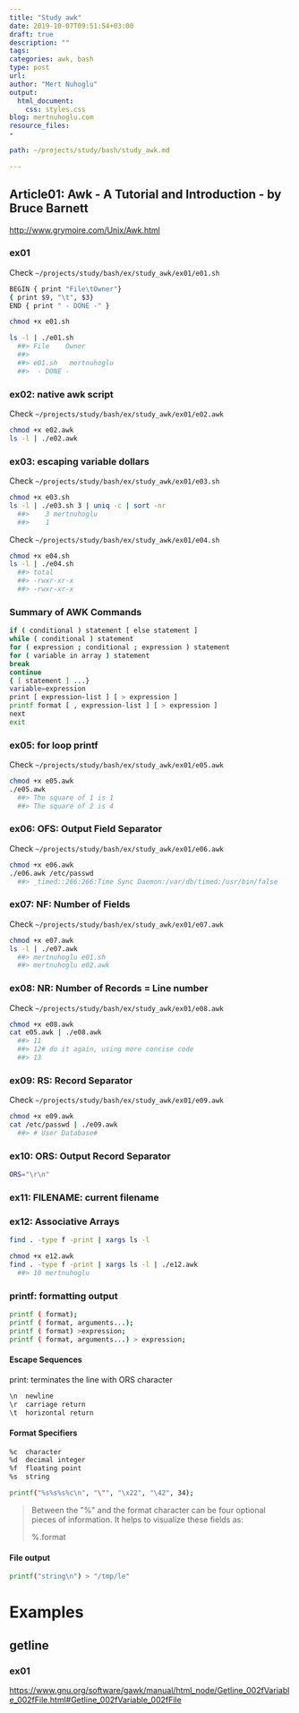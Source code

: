 ```yaml
---
title: "Study awk"
date: 2019-10-07T09:51:54+03:00 
draft: true
description: ""
tags:
categories: awk, bash
type: post
url:
author: "Mert Nuhoglu"
output:
  html_document:
    css: styles.css
blog: mertnuhoglu.com
resource_files:
- 

path: ~/projects/study/bash/study_awk.md

---
```


## Article01: Awk - A Tutorial and Introduction - by Bruce Barnett

http://www.grymoire.com/Unix/Awk.html

### ex01

Check `~/projects/study/bash/ex/study_awk/ex01/e01.sh`

``` bash
BEGIN { print "File\tOwner"}
{ print $9, "\t", $3}
END { print " - DONE -" }
``` 

``` bash
chmod +x e01.sh
``` 

``` bash
ls -l | ./e01.sh
  ##> File    Owner
  ##> 
  ##> e01.sh   mertnuhoglu
  ##>  - DONE -
``` 

### ex02: native awk script

Check `~/projects/study/bash/ex/study_awk/ex01/e02.awk`

``` bash
chmod +x e02.awk
ls -l | ./e02.awk
``` 

### ex03: escaping variable dollars

Check `~/projects/study/bash/ex/study_awk/ex01/e03.sh`

``` bash
chmod +x e03.sh
ls -l | ./e03.sh 3 | uniq -c | sort -nr
  ##>    3 mertnuhoglu
  ##>    1
``` 

Check `~/projects/study/bash/ex/study_awk/ex01/e04.sh`

``` bash
chmod +x e04.sh
ls -l | ./e04.sh 
  ##> total
  ##> -rwxr-xr-x
  ##> -rwxr-xr-x
``` 

### Summary of AWK Commands

``` bash
if ( conditional ) statement [ else statement ]
while ( conditional ) statement
for ( expression ; conditional ; expression ) statement
for ( variable in array ) statement
break
continue
{ [ statement ] ...}
variable=expression
print [ expression-list ] [ > expression ]
printf format [ , expression-list ] [ > expression ]
next
exit
``` 

### ex05: for loop printf

Check `~/projects/study/bash/ex/study_awk/ex01/e05.awk`

``` bash
chmod +x e05.awk
./e05.awk
  ##> The square of 1 is 1
  ##> The square of 2 is 4
``` 

### ex06: OFS: Output Field Separator

Check `~/projects/study/bash/ex/study_awk/ex01/e06.awk`

``` bash
chmod +x e06.awk
./e06.awk /etc/passwd
  ##> _timed::266:266:Time Sync Daemon:/var/db/timed:/usr/bin/false
``` 

### ex07: NF: Number of Fields

Check `~/projects/study/bash/ex/study_awk/ex01/e07.awk`

``` bash
chmod +x e07.awk
ls -l | ./e07.awk 
  ##> mertnuhoglu e01.sh
  ##> mertnuhoglu e02.awk
``` 

### ex08: NR: Number of Records = Line number

Check `~/projects/study/bash/ex/study_awk/ex01/e08.awk`

``` bash
chmod +x e08.awk
cat e05.awk | ./e08.awk 
  ##> 11
  ##> 12# do it again, using more concise code
  ##> 13
``` 

### ex09: RS: Record Separator

Check `~/projects/study/bash/ex/study_awk/ex01/e09.awk`

``` bash
chmod +x e09.awk
cat /etc/passwd | ./e09.awk 
  ##> # User Database#
``` 

### ex10: ORS: Output Record Separator

``` bash
ORS="\r\n"
``` 

### ex11: FILENAME: current filename

### ex12: Associative Arrays

``` bash
find . -type f -print | xargs ls -l
``` 

``` bash
chmod +x e12.awk
find . -type f -print | xargs ls -l | ./e12.awk 
  ##> 10 mertnuhoglu
``` 

### printf: formatting output

``` bash
printf ( format);
printf ( format, arguments...);
printf ( format) >expression;
printf ( format, arguments...) > expression;
``` 

#### Escape Sequences

print: terminates the line with ORS character

``` bash
\n	newline
\r	carriage return
\t	horizontal return
``` 

#### Format Specifiers

``` bash
%c	character
%d	decimal integer
%f	floating point
%s	string
``` 

``` bash
printf("%s%s%s%c\n", "\"", "\x22", "\42", 34);
``` 

> Between the "%" and the format character can be four optional pieces of information. It helps to visualize these fields as:
> 
> %<sign><zero><width>.<precision>format

#### File output

``` bash
printf("string\n") > "/tmp/le"
``` 

# Examples

## getline

### ex01

https://www.gnu.org/software/gawk/manual/html_node/Getline_002fVariable_002fFile.html#Getline_002fVariable_002fFile


